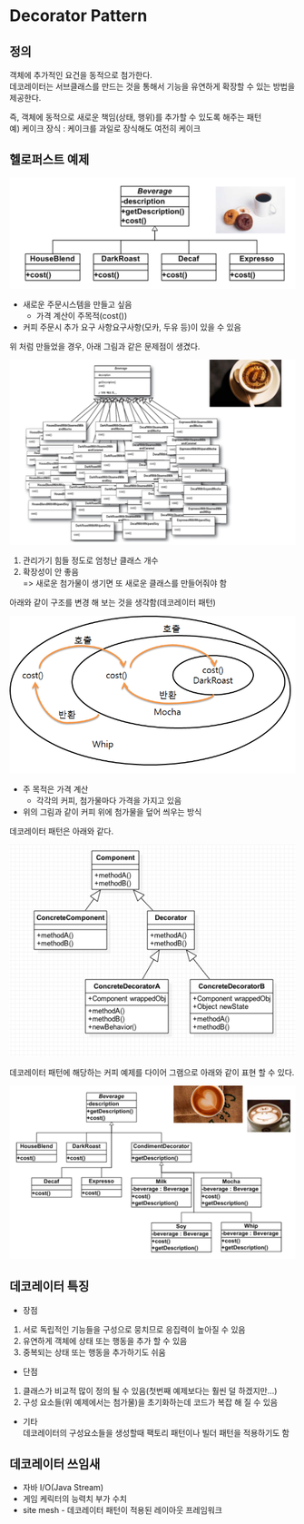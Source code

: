# Decorator Pattern

## 정의
객체에 추가적인 요건을 동적으로 첨가한다.  
데코레이터는 서브클래스를 만드는 것을 통해서 기능을 유연하게 확장할 수 있는 방법을 제공한다.

즉, 객체에 동적으로 새로운 책임(상태, 행위)를 추가할 수 있도록 해주는 패턴  
예) 케이크 장식 : 케이크를 과일로 장식해도 여전히 케이크


## 헬로퍼스트 예제
![데코레이터 필요](img/05_1.PNG)
- 새로운 주문시스템을 만들고 싶음
  - 가격 계산이 주목적(cost())
 - 커피 주문시 추가 요구 사항요구사항(모카, 두유 등)이 있을 수 있음

위 처럼 만들었을 경우, 아래 그림과 같은 문제점이 생겼다.

![데코레이터 전](img/05_2.PNG)
1. 관리가기 힘들 정도로 엄청난 클래스 개수  
2. 확장성이 안 좋음  
=> 새로운 첨가물이 생기면 또 새로운 클래스를 만들어줘야 함

아래와 같이 구조를 변경 해 보는 것을 생각함(데코레이터 패턴)

![데코레이터 아이디어](img/05_3.PNG)
 - 주 목적은 가격 계산
   - 각각의 커피, 첨가물마다 가격을 가지고 있음
 - 위의 그림과 같이 커피 위에 첨가물을 덮어 씌우는 방식

데코레이터 패턴은 아래와 같다.

![데코레이터 패턴](img/05_5.PNG)


데코레이터 패턴에 해당하는 커피 예제를 다이어 그램으로 아래와 같이 표현 할 수 있다.

![데코레이터 패턴 적용](img/05_4.PNG)



## 데코레이터 특징
- 장점  

1. 서로 독립적인 기능들을 구성으로 뭉치므로 응집력이 높아질 수 있음
2. 유연하게 객체에 상태 또는 행동을 추가 할 수 있음
3. 중복되는 상태 또는 행동을 추가하기도 쉬움

- 단점  

1. 클래스가 비교적 많이 정의 될 수 있음(첫번째 예제보다는 훨씬 덜 하겠지만...)
2. 구성 요소들(위 예제에서는 첨가물)을 초기화하는데 코드가 복잡 해 질 수 있음

- 기타  
 데코레이터의 구성요소들을 생성할때 팩토리 패턴이나 빌더 패턴을 적용하기도 함

## 데코레이터 쓰임새
- 자바 I/O(Java Stream)
- 게임 케릭터의 능력치 부가 수치
- site mesh  - 데코레이터 패턴이 적용된 레이아웃 프레임워크 